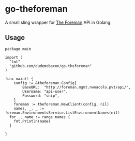 # go-theforeman

A small sling wrapper for [The Foreman](https://theforeman.org) API in Golang

## Usage

```
package main

import (
  "fmt"
  "github.com/dudemcbacon/go-theforeman"
)

func main() {
	config := &theforeman.Config{
		BaseURL:  "http://foreman.mgmt.nweacolo.pvt/api/",
		Username: "api-user",
		Password: "snip",
	}
	foreman := theforeman.NewClient(config, nil)
	names, _, _ := foreman.EnvironmentsService.ListEnvironmentNames(nil)
  for _, name := range names {
    fmt.Println(name)
  }

}
```
